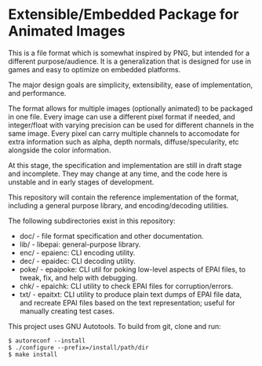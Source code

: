 # Extensible/Embedded Package for Animated Images

This is a file format which is somewhat inspired by PNG, but intended
for a different purpose/audience. It is a generalization that is
designed for use in games and easy to optimize on embedded platforms.

The major design goals are simplicity, extensibility, ease of
implementation, and performance.

The format allows for multiple images (optionally animated) to be
packaged in one file. Every image can use a different pixel format if
needed, and integer/float with varying precision can be used for
different channels in the same image. Every pixel can carry multiple
channels to accomodate for extra information such as alpha, depth
normals, diffuse/specularity, etc alongside the color information.

At this stage, the specification and implementation are still in draft
stage and incomplete. They may change at any time, and the code here is
unstable and in early stages of development.

This repository will contain the reference implementation of the format,
including a general purpose library, and encoding/decoding utilities.

The following subdirectories exist in this repository:
- doc/ - file format specification and other documentation.
- lib/ - libepai: general-purpose library.
- enc/ - epaienc: CLI encoding utility.
- dec/ - epaidec: CLI decoding utility.
- poke/ - epaipoke: CLI util for poking low-level aspects of EPAI files,
  to tweak, fix, and help with debugging.
- chk/ - epaichk: CLI utility to check EPAI files for corruption/errors.
- txt/ - epaitxt: CLI utility to produce plain text dumps of EPAI file
  data, and recreate EPAI files based on the text representation; useful
  for manually creating test cases.


This project uses GNU Autotools. To build from git, clone and run:

```
$ autoreconf --install
$ ./configure --prefix=/install/path/dir
$ make install
```

